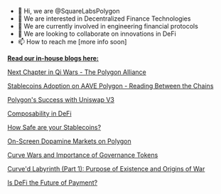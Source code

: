 - 👋 Hi, we are @SquareLabsPolygon
- 👀 We are interested in Decentralized Finance Technologies
- 🌱 We are currently involved in engineering financial protocols
- 💞️ We are looking to collaborate on innovations in DeFi
- 📫 How to reach me [more info soon]


<ins>**Read our in-house blogs here:**</ins>

[Next Chapter in Qi Wars - The Polygon Alliance](https://polygondefi.substack.com/p/next-chapter-in-the-qi-wars-the-polygon)

[Stablecoins Adoption on AAVE Polygon - Reading Between the Chains](https://polygondefi.substack.com/p/stablecoins-adoption-on-aave-polygon)

[Polygon's Success with Uniswap V3](https://polygondefi.substack.com/p/polygons-success-within-uniswap-v3)

[Composability in DeFi](https://polygondefi.substack.com/p/composability-in-defi-)

[How Safe are your Stablecoins?](https://polygondefi.substack.com/p/how-safe-are-your-stablecoins)

[On-Screen Dopamine Markets on Polygon](https://polygondefi.substack.com/p/on-screen-dopamine-markets-on-polygon)

[Curve Wars and Importance of Governance Tokens](https://polygondefi.substack.com/p/curve-wars-explained)

[Curve'd Labyrinth (Part 1): Purpose of Existence and Origins of War](https://polygondefi.substack.com/p/curved-labyrinth-part-1-purpose-of)

[Is DeFi the Future of Payment?](https://polygondefi.substack.com/p/is-defi-the-future-of-payment)


<!---
SquareLabsPolygon/SquareLabsPolygon is a ✨ special ✨ repository because its `README.md` (this file) appears on your GitHub profile.
You can click the Preview link to take a look at your changes.
--->
